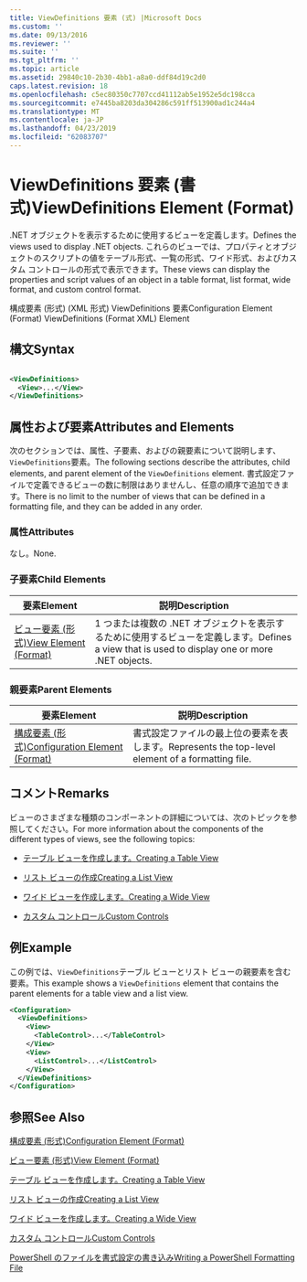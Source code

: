 ```yaml
---
title: ViewDefinitions 要素 (式) |Microsoft Docs
ms.custom: ''
ms.date: 09/13/2016
ms.reviewer: ''
ms.suite: ''
ms.tgt_pltfrm: ''
ms.topic: article
ms.assetid: 29840c10-2b30-4bb1-a8a0-ddf84d19c2d0
caps.latest.revision: 18
ms.openlocfilehash: c5ec80350c7707ccd41112ab5e1952e5dc198cca
ms.sourcegitcommit: e7445ba8203da304286c591ff513900ad1c244a4
ms.translationtype: MT
ms.contentlocale: ja-JP
ms.lasthandoff: 04/23/2019
ms.locfileid: "62083707"
---
```

# <a name="viewdefinitions-element-format"></a><span data-ttu-id="c3eaf-102">ViewDefinitions 要素 (書式)</span><span class="sxs-lookup"><span data-stu-id="c3eaf-102">ViewDefinitions Element (Format)</span></span>

<span data-ttu-id="c3eaf-103">.NET オブジェクトを表示するために使用するビューを定義します。</span><span class="sxs-lookup"><span data-stu-id="c3eaf-103">Defines the views used to display .NET objects.</span></span> <span data-ttu-id="c3eaf-104">これらのビューでは、プロパティとオブジェクトのスクリプトの値をテーブル形式、一覧の形式、ワイド形式、およびカスタム コントロールの形式で表示できます。</span><span class="sxs-lookup"><span data-stu-id="c3eaf-104">These views can display the properties and script values of an object  in a table format, list format, wide format, and custom control format.</span></span>

<span data-ttu-id="c3eaf-105">構成要素 (形式) (XML 形式) ViewDefinitions 要素</span><span class="sxs-lookup"><span data-stu-id="c3eaf-105">Configuration Element (Format) ViewDefinitions (Format XML) Element</span></span>

## <a name="syntax"></a><span data-ttu-id="c3eaf-106">構文</span><span class="sxs-lookup"><span data-stu-id="c3eaf-106">Syntax</span></span>

```xml

<ViewDefinitions>
  <View>...</View>
</ViewDefinitions>
```

## <a name="attributes-and-elements"></a><span data-ttu-id="c3eaf-107">属性および要素</span><span class="sxs-lookup"><span data-stu-id="c3eaf-107">Attributes and Elements</span></span>

<span data-ttu-id="c3eaf-108">次のセクションでは、属性、子要素、およびの親要素について説明します、`ViewDefinitions`要素。</span><span class="sxs-lookup"><span data-stu-id="c3eaf-108">The following sections describe the attributes, child elements, and parent element of the `ViewDefinitions` element.</span></span> <span data-ttu-id="c3eaf-109">書式設定ファイルで定義できるビューの数に制限はありませんし、任意の順序で追加できます。</span><span class="sxs-lookup"><span data-stu-id="c3eaf-109">There is no limit to the number of views that can be defined in a formatting file, and they can be added in any order.</span></span>

### <a name="attributes"></a><span data-ttu-id="c3eaf-110">属性</span><span class="sxs-lookup"><span data-stu-id="c3eaf-110">Attributes</span></span>

<span data-ttu-id="c3eaf-111">なし。</span><span class="sxs-lookup"><span data-stu-id="c3eaf-111">None.</span></span>

### <a name="child-elements"></a><span data-ttu-id="c3eaf-112">子要素</span><span class="sxs-lookup"><span data-stu-id="c3eaf-112">Child Elements</span></span>

|<span data-ttu-id="c3eaf-113">要素</span><span class="sxs-lookup"><span data-stu-id="c3eaf-113">Element</span></span>|<span data-ttu-id="c3eaf-114">説明</span><span class="sxs-lookup"><span data-stu-id="c3eaf-114">Description</span></span>|
|-------------|-----------------|
|[<span data-ttu-id="c3eaf-115">ビュー要素 (形式)</span><span class="sxs-lookup"><span data-stu-id="c3eaf-115">View Element (Format)</span></span>](./view-element-format.md)|<span data-ttu-id="c3eaf-116">1 つまたは複数の .NET オブジェクトを表示するために使用するビューを定義します。</span><span class="sxs-lookup"><span data-stu-id="c3eaf-116">Defines a view that is used to display one or more .NET objects.</span></span>|

### <a name="parent-elements"></a><span data-ttu-id="c3eaf-117">親要素</span><span class="sxs-lookup"><span data-stu-id="c3eaf-117">Parent Elements</span></span>

|<span data-ttu-id="c3eaf-118">要素</span><span class="sxs-lookup"><span data-stu-id="c3eaf-118">Element</span></span>|<span data-ttu-id="c3eaf-119">説明</span><span class="sxs-lookup"><span data-stu-id="c3eaf-119">Description</span></span>|
|-------------|-----------------|
|[<span data-ttu-id="c3eaf-120">構成要素 (形式)</span><span class="sxs-lookup"><span data-stu-id="c3eaf-120">Configuration Element (Format)</span></span>](./configuration-element-format.md)|<span data-ttu-id="c3eaf-121">書式設定ファイルの最上位の要素を表します。</span><span class="sxs-lookup"><span data-stu-id="c3eaf-121">Represents the top-level element of a formatting file.</span></span>|

## <a name="remarks"></a><span data-ttu-id="c3eaf-122">コメント</span><span class="sxs-lookup"><span data-stu-id="c3eaf-122">Remarks</span></span>

<span data-ttu-id="c3eaf-123">ビューのさまざまな種類のコンポーネントの詳細については、次のトピックを参照してください。</span><span class="sxs-lookup"><span data-stu-id="c3eaf-123">For more information about the components of the different types of views, see the following topics:</span></span>

- [<span data-ttu-id="c3eaf-124">テーブル ビューを作成します。</span><span class="sxs-lookup"><span data-stu-id="c3eaf-124">Creating a Table View</span></span>](./creating-a-table-view.md)

- [<span data-ttu-id="c3eaf-125">リスト ビューの作成</span><span class="sxs-lookup"><span data-stu-id="c3eaf-125">Creating a List View</span></span>](./creating-a-list-view.md)

- [<span data-ttu-id="c3eaf-126">ワイド ビューを作成します。</span><span class="sxs-lookup"><span data-stu-id="c3eaf-126">Creating a Wide View</span></span>](./creating-a-wide-view.md)

- [<span data-ttu-id="c3eaf-127">カスタム コントロール</span><span class="sxs-lookup"><span data-stu-id="c3eaf-127">Custom Controls</span></span>](./creating-custom-controls.md)

## <a name="example"></a><span data-ttu-id="c3eaf-128">例</span><span class="sxs-lookup"><span data-stu-id="c3eaf-128">Example</span></span>

<span data-ttu-id="c3eaf-129">この例では、`ViewDefinitions`テーブル ビューとリスト ビューの親要素を含む要素。</span><span class="sxs-lookup"><span data-stu-id="c3eaf-129">This example shows a `ViewDefinitions` element that contains the parent elements for a table view and a list view.</span></span>

```xml
<Configuration>
  <ViewDefinitions>
    <View>
      <TableControl>...</TableControl>
    </View>
    <View>
      <ListControl>...</ListControl>
    </View>
  </ViewDefinitions>
</Configuration>
```

## <a name="see-also"></a><span data-ttu-id="c3eaf-130">参照</span><span class="sxs-lookup"><span data-stu-id="c3eaf-130">See Also</span></span>

[<span data-ttu-id="c3eaf-131">構成要素 (形式)</span><span class="sxs-lookup"><span data-stu-id="c3eaf-131">Configuration Element (Format)</span></span>](./configuration-element-format.md)

[<span data-ttu-id="c3eaf-132">ビュー要素 (形式)</span><span class="sxs-lookup"><span data-stu-id="c3eaf-132">View Element (Format)</span></span>](./view-element-format.md)

[<span data-ttu-id="c3eaf-133">テーブル ビューを作成します。</span><span class="sxs-lookup"><span data-stu-id="c3eaf-133">Creating a Table View</span></span>](./creating-a-table-view.md)

[<span data-ttu-id="c3eaf-134">リスト ビューの作成</span><span class="sxs-lookup"><span data-stu-id="c3eaf-134">Creating a List View</span></span>](./creating-a-list-view.md)

[<span data-ttu-id="c3eaf-135">ワイド ビューを作成します。</span><span class="sxs-lookup"><span data-stu-id="c3eaf-135">Creating a Wide View</span></span>](./creating-a-wide-view.md)

[<span data-ttu-id="c3eaf-136">カスタム コントロール</span><span class="sxs-lookup"><span data-stu-id="c3eaf-136">Custom Controls</span></span>](./creating-custom-controls.md)

[<span data-ttu-id="c3eaf-137">PowerShell のファイルを書式設定の書き込み</span><span class="sxs-lookup"><span data-stu-id="c3eaf-137">Writing a PowerShell Formatting File</span></span>](./writing-a-powershell-formatting-file.md)
